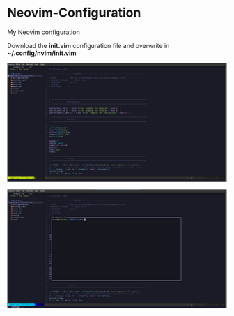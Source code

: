 # Neovim-Configuration


My Neovim configuration



Download the **init.vim** configuration file and overwrite in **~/.config/nvim/init.vim**



![](./figs/screen-1.png)





![](./figs/screen-2.png)
